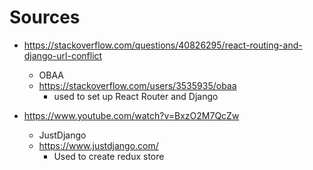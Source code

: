 Sources
===================================

* https://stackoverflow.com/questions/40826295/react-routing-and-django-url-conflict
    * OBAA
    * https://stackoverflow.com/users/3535935/obaa
        * used to set up React Router and Django

* https://www.youtube.com/watch?v=BxzO2M7QcZw
    * JustDjango
    * https://www.justdjango.com/
        * Used to create redux store
